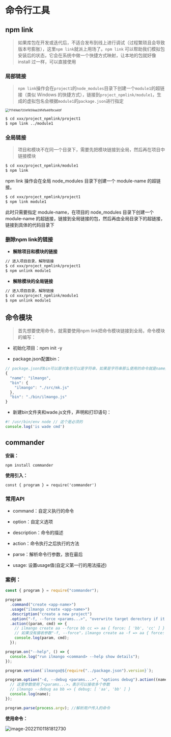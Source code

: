 # 命令行工具

## npm link

> 如果库包在开发或迭代后，不适合发布到线上进行调试（过程繁琐且会导致版本号膨胀），这里`npm link`就派上用场了。`npm link` 可以帮助我们模拟包安装后的状态，它会在系统中做一个快捷方式映射，让本地的包就好像 install 过一样，可以直接使用

### 局部链接

> `npm link`操作会在`project1`的`node_modules`目录下创建一个`module1`的超链接（类似 Windows 的快捷方式），链接到`project_npmlink/module1`，生成的虚拟包名会根据`module1`的`package.json`进行指定

<img src="https://cdn.jsdelivr.net/gh/ilmangoi/imgRepo@main/img/71749ab720ef459aa29f4fa46fbca4bf.png" alt="71749ab720ef459aa29f4fa46fbca4bf" style="zoom: 67%;" />

```bash
$ cd xxx/project_npmlink/project1
$ npm link ../module1
```

### 全局链接

> 项目和模块不在同一个目录下，需要先把模块链接到全局，然后再在项目中链接模块

```bash
$ cd xxx/project_npmlink/module1
$ npm link
```

npm link 操作会在全局 node_modules 目录下创建一个 module-name 的超链接。

```bash
$ cd xxx/project_npmlink/project1
$ npm link module1
```

此时只需要指定 module-name，在项目的 node_modules 目录下创建一个 module-name 的超链接，链接到全局链接的包，然后再由全局目录下的超链接，链接到具体的代码目录下

### 删除npm link的链接

- **解除项目和模块的链接**

```bash
// 进入项目目录，解除链接
$ cd xxx/project_npmlink/project1
$ npm unlink module1
```

- **解除模块的全局链接**

```bash
// 进入项目目录，解除链接
$ cd xxx/project_npmlink/module1
$ npm unlink module1
```

## 命令模块

> 首先想要使用命令，就需要使用npm link把命令模块链接到全局，命令模块的编写：

- 初始化项目：npm init -y

- package.json配置bin：

```js
// package.json的bin可以是对象也可以是字符串，如果是字符串那么使用的命令就是name那个字段，如果是对象那就是对象的key
{
  "name": "ilmango",
  "bin": {
    "ilmango": "./src/mk.js"
  },
  "bin": "./bin/ilmango.js"
}
```

- 新建bin文件夹和wade.js文件，声明和打印语句：

```js
#! /usr/bin/env node // 这个是必须的
console.log('is wade cmd')
```

## commander

**安装：**

`npm install commander`

**使用引入：**

`const { program } = require('commander')`

### 常用API

- command：自定义执行的命令

- option：自定义选项

- description：命令的描述

- action：命令执行之后执行的方法

- parse：解析命令行参数，放在最后
- usage: 设置usage值(自定义第一行的用法描述)

### 案例：

```js
const { program } = require("commander");

program
  .command("create <app-name>")
  .usage("ilmango create <app-name>")
  .description("create a new project")
  .option("-f, --force <params...>", "overwrite target derectory if it exists")
  .action((param, cmd) => {
    // ilmango create aa --force bb cc => aa { force: [ 'bb', 'cc' ] }
    // 如果没有接收参数"-f, --force"，ilmango create aa -f => aa { force: true }
    console.log(param, cmd);
  });

program.on("--help", () => {
  console.log("run ilmango <command> --help show details");
});

program.version(`ilmango@${require("../package.json").version}`);

program.option("-d, --debug <params...>", "options debug").action((name, cmd) => {
  // 这里参数使用了<params...>，表示可以接收多个参数
  // ilmango --debug aa bb => { debug: [ 'aa', 'bb' ] }
  console.log(name);
});

program.parse(process.argv); //解析用户传入的命令
```

**使用命令：**

![image-20221101181812730](https://cdn.jsdelivr.net/gh/ilmangoi/imgRepo@main/img/image-20221101181812730.png)
